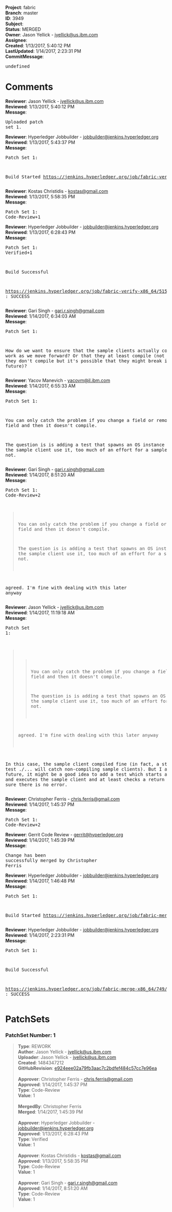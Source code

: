 <strong>Project</strong>: fabric<br><strong>Branch</strong>: master<br><strong>ID</strong>: 3949<br><strong>Subject</strong>:<br><strong>Status</strong>: MERGED<br><strong>Owner</strong>: Jason Yellick - jyellick@us.ibm.com<br><strong>Assignee</strong>:<br><strong>Created</strong>: 1/13/2017, 5:40:12 PM<br><strong>LastUpdated</strong>: 1/14/2017, 2:23:31 PM<br><strong>CommitMessage</strong>:<br><pre>undefined</pre><h1>Comments</h1><strong>Reviewer</strong>: Jason Yellick - jyellick@us.ibm.com<br><strong>Reviewed</strong>: 1/13/2017, 5:40:12 PM<br><strong>Message</strong>: <pre>Uploaded patch set 1.</pre><strong>Reviewer</strong>: Hyperledger Jobbuilder - jobbuilder@jenkins.hyperledger.org<br><strong>Reviewed</strong>: 1/13/2017, 5:43:37 PM<br><strong>Message</strong>: <pre>Patch Set 1:

Build Started https://jenkins.hyperledger.org/job/fabric-verify-x86_64/5150/</pre><strong>Reviewer</strong>: Kostas Christidis - kostas@gmail.com<br><strong>Reviewed</strong>: 1/13/2017, 5:58:35 PM<br><strong>Message</strong>: <pre>Patch Set 1: Code-Review+1</pre><strong>Reviewer</strong>: Hyperledger Jobbuilder - jobbuilder@jenkins.hyperledger.org<br><strong>Reviewed</strong>: 1/13/2017, 6:28:43 PM<br><strong>Message</strong>: <pre>Patch Set 1: Verified+1

Build Successful 

https://jenkins.hyperledger.org/job/fabric-verify-x86_64/5150/ : SUCCESS</pre><strong>Reviewer</strong>: Gari Singh - gari.r.singh@gmail.com<br><strong>Reviewed</strong>: 1/14/2017, 6:34:03 AM<br><strong>Message</strong>: <pre>Patch Set 1:

How do we want to ensure that the sample clients actually continue to work as we move forward?   Or that they at least compile (not saying that they don't compile but it's possible that they might break in the future)?</pre><strong>Reviewer</strong>: Yacov Manevich - yacovm@il.ibm.com<br><strong>Reviewed</strong>: 1/14/2017, 6:55:33 AM<br><strong>Message</strong>: <pre>Patch Set 1:

You can only catch the problem if you change a field or remove a field and then it doesn't compile.

The question is is adding a test that spawns an OS instance and makes the sample client use it, too much of an effort for a sample client or not.</pre><strong>Reviewer</strong>: Gari Singh - gari.r.singh@gmail.com<br><strong>Reviewed</strong>: 1/14/2017, 8:51:20 AM<br><strong>Message</strong>: <pre>Patch Set 1: Code-Review+2

> You can only catch the problem if you change a field or remove a
 > field and then it doesn't compile.
 > 
 > The question is is adding a test that spawns an OS instance and
 > makes the sample client use it, too much of an effort for a sample
 > client or not.

agreed.  I'm fine with dealing with this later anyway</pre><strong>Reviewer</strong>: Jason Yellick - jyellick@us.ibm.com<br><strong>Reviewed</strong>: 1/14/2017, 11:19:18 AM<br><strong>Message</strong>: <pre>Patch Set 1:

> > You can only catch the problem if you change a field or remove a
 > > field and then it doesn't compile.
 > >
 > > The question is is adding a test that spawns an OS instance and
 > > makes the sample client use it, too much of an effort for a
 > sample
 > > client or not.
 > 
 > agreed.  I'm fine with dealing with this later anyway

In this case, the sample client compiled fine (in fact, a standard go test ./... will catch non-compiling sample clients).  But I agree, in the future, it might be a good idea to add a test which starts an orderer, and executes the sample client and at least checks a return code to make sure there is no error.</pre><strong>Reviewer</strong>: Christopher Ferris - chris.ferris@gmail.com<br><strong>Reviewed</strong>: 1/14/2017, 1:45:37 PM<br><strong>Message</strong>: <pre>Patch Set 1: Code-Review+2</pre><strong>Reviewer</strong>: Gerrit Code Review - gerrit@hyperledger.org<br><strong>Reviewed</strong>: 1/14/2017, 1:45:39 PM<br><strong>Message</strong>: <pre>Change has been successfully merged by Christopher Ferris</pre><strong>Reviewer</strong>: Hyperledger Jobbuilder - jobbuilder@jenkins.hyperledger.org<br><strong>Reviewed</strong>: 1/14/2017, 1:46:48 PM<br><strong>Message</strong>: <pre>Patch Set 1:

Build Started https://jenkins.hyperledger.org/job/fabric-merge-x86_64/749/</pre><strong>Reviewer</strong>: Hyperledger Jobbuilder - jobbuilder@jenkins.hyperledger.org<br><strong>Reviewed</strong>: 1/14/2017, 2:23:31 PM<br><strong>Message</strong>: <pre>Patch Set 1:

Build Successful 

https://jenkins.hyperledger.org/job/fabric-merge-x86_64/749/ : SUCCESS</pre><h1>PatchSets</h1><h3>PatchSet Number: 1</h3><blockquote><strong>Type</strong>: REWORK<br><strong>Author</strong>: Jason Yellick - jyellick@us.ibm.com<br><strong>Uploader</strong>: Jason Yellick - jyellick@us.ibm.com<br><strong>Created</strong>: 1484347212<br><strong>GitHubRevision</strong>: [e924eee02a79fb3aac7c2bdfef484c57cc7e96ea](https://github.com/hyperledger/fabric/commit/e924eee02a79fb3aac7c2bdfef484c57cc7e96ea)<br><br><strong>Approver</strong>: Christopher Ferris - chris.ferris@gmail.com<br><strong>Approved</strong>: 1/14/2017, 1:45:37 PM<br><strong>Type</strong>: Code-Review<br><strong>Value</strong>: 1<br><br><strong>MergedBy</strong>: Christopher Ferris<br><strong>Merged</strong>: 1/14/2017, 1:45:39 PM<br><br><strong>Approver</strong>: Hyperledger Jobbuilder - jobbuilder@jenkins.hyperledger.org<br><strong>Approved</strong>: 1/13/2017, 6:28:43 PM<br><strong>Type</strong>: Verified<br><strong>Value</strong>: 1<br><br><strong>Approver</strong>: Kostas Christidis - kostas@gmail.com<br><strong>Approved</strong>: 1/13/2017, 5:58:35 PM<br><strong>Type</strong>: Code-Review<br><strong>Value</strong>: 1<br><br><strong>Approver</strong>: Gari Singh - gari.r.singh@gmail.com<br><strong>Approved</strong>: 1/14/2017, 8:51:20 AM<br><strong>Type</strong>: Code-Review<br><strong>Value</strong>: 1<br><br></blockquote>
